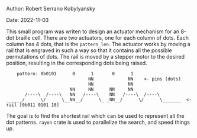 Author: Robert Serrano Kobylyansky

Date: 2022-11-03

This small program was writen to design an actuator mechanism for an
8-dot braille cell. There are two actuators, one for each column
of dots. Each column has 4 dots, that is the `pattern_len`. The actuator
works by moving a rail that is engraved in such a way so that
it contains all the possible permutations of dots. The rail is moved
by a stepper motor to the desired position, resulting in the corresponding
dots being raised.
```
    pattern: 0b0101      0      1       0      1
                               NN             NN    <- pins (dots)
                               NN             NN
                        NN     NN      NN     NN
       /----\  /----\   NN   /----\    NN   /----\  /----\  
______/      \/      \__NN__/      \_ _NN__/      \/      \_______  <- rail [0b011 0101 10]
```
The goal is to find the shortest rail which can be used to represent all
the dot patterns. `rayon` crate is used to parallelize the search, and speed things up.
